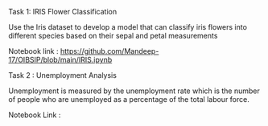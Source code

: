 Task 1: IRIS Flower Classification

Use the Iris dataset to develop a model that can classify iris flowers into different species based on their sepal and petal measurements

Notebook link : https://github.com/Mandeep-17/OIBSIP/blob/main/IRIS.ipynb

Task 2 : Unemployment Analysis

Unemployment is measured by the unemployment rate which is the number of people
who are unemployed as a percentage of the total labour force. 

Notebook Link : 
